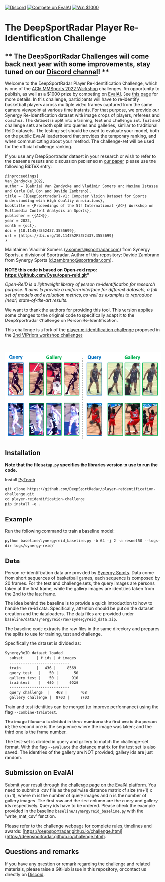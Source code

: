 [![Discord](https://badgen.net/badge/icon/discord?icon=discord&label)](https://discord.gg/JvMQgMkpkm)
[![Compete on EvalAI](https://badgen.net/badge/compete%20on/EvalAI/blue)](https://eval.ai/web/challenges/challenge-page/1689/overview)
[![Win $1000](https://badgen.net/badge/win/%241%2C000.00/yellow)](http://mmsports.multimedia-computing.de/mmsports2022/challenge.html)

# The DeepSportRadar Player Re-Identification Challenge

## ** The DeepSportRadar Challenges will come back next year with some improvements, stay tuned on our [Discord channel](https://discord.gg/JvMQgMkpkm)! **


Welcome to the DeepSportRadar Player Re-Identification Challenge, which is one of the [ACM MMSports 2022 Workshop](http://mmsports.multimedia-computing.de/mmsports2022/index.html) challenges. 
An opportunity to publish, as well as a $1000 prize by competing on [EvalAI](https://eval.ai/web/challenges/challenge-page/1685/overview). 
See [this page](http://mmsports.multimedia-computing.de/mmsports2022/challenge.html) for more details.
In this challenge, participants will have to re-identify basketball players across multiple video frames captured from the same camera viewpoint at various time instants.
For that purpose, we provide our Synergy Re-Identification dataset with image crops of players, referees and coaches.
The dataset is split into a training, test and challenge set. 
Test and challenge sets are both split into queries and galleries, similar to traditional ReID datasets.
The testing-set should be used to evaluate your model, both on the public EvalAI leaderboard that provides the temporary ranking, and when communicating about your method.
The challenge-set will be used for the official challenge ranking.

If you use any DeepSportradar dataset in your research or wish to refer to the baseline results and discussion published in [our paper](https://arxiv.org/abs/2208.08190), please use the following BibTeX entry:

    @inproceedings{
    Van_Zandycke_2022,
    author = {Gabriel Van Zandycke and Vladimir Somers and Maxime Istasse and Carlo Del Don and Davide Zambrano},
	title = {{DeepSportradar}-v1: Computer Vision Dataset for Sports Understanding with High Quality Annotations},
	booktitle = {Proceedings of the 5th International {ACM} Workshop on Multimedia Content Analysis in Sports},
	publisher = {{ACM}},
    year = 2022,
	month = {oct},
    doi = {10.1145/3552437.3555699},
    url = {https://doi.org/10.1145%2F3552437.3555699}
    }
    
Maintainer: Vladimir Somers (v.somers@sportradar.com) from Synergy Sports, a division of Sportradar.
Author of this repository: Davide Zambrano from Synergy Sports (d.zambrano@sportradar.com).

**NOTE this code is based on Open-reid repo: https://github.com/Cysu/open-reid.git"**

_Open-ReID is a lightweight library of person re-identification for research
purpose. It aims to provide a uniform interface for different datasets, a full
set of models and evaluation metrics, as well as examples to reproduce (near)
state-of-the-art results._

We want to thank the authors for providing this tool. This version applies some changes to the original code to specifically adapt it to the DeepSportradar Challenge on Person Re-Identification. 

This challenge is a fork of the [player re-identification challenge](https://github.com/VIPriors/vipriors-challenges-toolkit/tree/master/re-identification) proposed in the [2nd VIPriors workshop challenges](https://vipriors.github.io/challenges/)

&nbsp;
<p align="center"><img src="assets/banner.png" width="740"></p>

## Installation

**Note that the file ```setup.py``` specifies the libraries version to use to run the code.**

Install [PyTorch](http://pytorch.org/). 

```shell
git clone https://github.com/DeepSportRadar/player-reidentification-challenge.git
cd player-reidentification-challenge
pip install -e .
```

## Example

Run the following command to train a baseline model:
```shell
python baseline/synergyreid_baseline.py -b 64 -j 2 -a resnet50 --logs-dir logs/synergy-reid/
```

## Data

Person re-identification data are provided by [Synergy Sports](ttps://synergysports.com). 
Data come from short sequences of basketball games, each sequence is composed by 20 frames. 
For the test and challenge sets, the query images are persons taken at the first frame, while the gallery images are identities taken from the 2nd to the last frame.

The idea behind the baseline is to provide a quick introduction to how to handle the re-id data. 
Specifically, attention should be put on the dataset creation and the dataloaders.
The data files are provided under ```baseline/data/synergyreid/raw/synergyreid_data.zip```.

The baseline code extracts the raw files in the same directory and prepares the splits to use for training, test and challenge.

Specifically the dataset is divided as:

```shell
SynergyReID dataset loaded
  subset      | # ids | # images
  ---------------------------
  train       |   436 |     8569
  query test   |    50 |       50
  gallery test |    50 |      910
  traintest    |   486 |     9529
  ---------------------------
  query challenge  |   468 |      468
  gallery challenge |  8703 |     8703
```

Train and test identities can be merged (to improve performance) using the flag ```--combine-traintest```.

The image filename is divided in three numbers: the first one is the person-id; the second one is the sequence where the image was taken; and the third one is the frame number.

The test-set is divided in query and gallery to match the challenge-set format. With the flag ```--evaluate``` the distance matrix for the test set is also saved.
The identities of the gallery are NOT provided; gallery ids are just random.

## Submission on EvalAI
Submit your result through the [challenge page on the EvalAI platform](https://eval.ai/web/challenges/challenge-page/1689/overview).
You need to submit a _.csv_ file as the pairwise distance matrix of size (m+1) x (n+1), where m is the number of query images and n is the number of gallery images. 
The first row and the first column are the query and gallery ids respectively.
Query ids have to be ordered. 
Please check the example provided in the baseline ```baseline/synergyreid_baseline.py``` with the 'write_mat_csv' function.

Please refer to the challenge webpage for complete rules, timelines and awards: [https://deepsportradar.github.io/challenge.html](https://deepsportradar.github.io/challenge.html).

## Questions and remarks
If you have any question or remark regarding the challenge and related materials, please raise a GitHub issue in this repository, or contact us directly on [Discord](https://discord.gg/JvMQgMkpkm).
